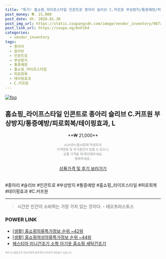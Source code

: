 ```yaml
--- 
title: "특가! 홈쇼핑_라이프스타일 인콘트로 종아리 슬리브 C.커프원 부상방지/통증예방/피로..." 
post_money: ₩. 21,000 
post_date: dt. 2020.01.30 
post_img_url: https://static.coupangcdn.com/image/vendor_inventory/987a/6a8d5bc19ee6d84a4fec1140a88ecc1ad0ba011929d262f92b97c8c37a4b.jpg 
post_link_url: https://coupa.ng/bnFzk4 
categories: 
  - vendor_inventory 
tags: 
  - 종아리 
  - 슬리브 
  - 인콘트로 
  - 부상방지 
  - 통증예방 
  - 홈쇼핑_라이프스타일 
  - 피로회복 
  - 테이핑효과 
  - C.커프원 
--- 
```

[![foo](https://static.coupangcdn.com/image/vendor_inventory/987a/6a8d5bc19ee6d84a4fec1140a88ecc1ad0ba011929d262f92b97c8c37a4b.jpg)](https://coupa.ng/bnFzk4) 

## 홈쇼핑_라이프스타일 인콘트로 종아리 슬리브 C.커프원 부상방지/통증예방/피로회복/테이핑효과, L 
<p style="text-align: center;">**₩ 21,000**</p> 
<p style="text-align: center;"><span style="color: #898c8f; font-family: Georgia,Times,serif; font-size: 0.75em;">2020년01월30일에 작성되어, <br>가격변동 및 추가할인이 있을 수 있으니,<br> 상품 가격을 꼭!확인해주세요.<br>행복하세요~</span> 
</p>	 
<div markdown="0" style="text-align: center;"><a href="https://coupa.ng/bnFzk4" class="btn btn--success">상품가격 및 후기 보러가기</a></div> 
<br><br> 
  #종아리 #슬리브 #인콘트로 #부상방지 #통증예방 #홈쇼핑_라이프스타일 #피로회복 #테이핑효과 #C.커프원 
<hr> 

> 시간은 인간이 소비하는 가장 가치 있는 것이다. - 테오프라스토스 


### POWER LINK

* <a href="https://blog.naver.com/fasyy4321/221774155123" target="_blank"> [생활] 홈쇼핑의류특가정보 순위 ~42위</a>
* <a href="https://blog.naver.com/fasyy4321/221771463461" target="_blank"> [생활] 홈쇼핑여성의류특가정보 순위 ~44위</a>
* <a href="https://blog.naver.com/sakai111/221784676423" target="_blank">헤스티아 미니건조기 소형 아기옷 홈쇼핑 세탁건조기</a>

<span style="color: #898c8f; font-family: Georgia,Times,serif; font-size: 0.55em;">파트너스활동으로 작성자에게 일정액의 커미션이 제공될수 있습니다.</span> 
